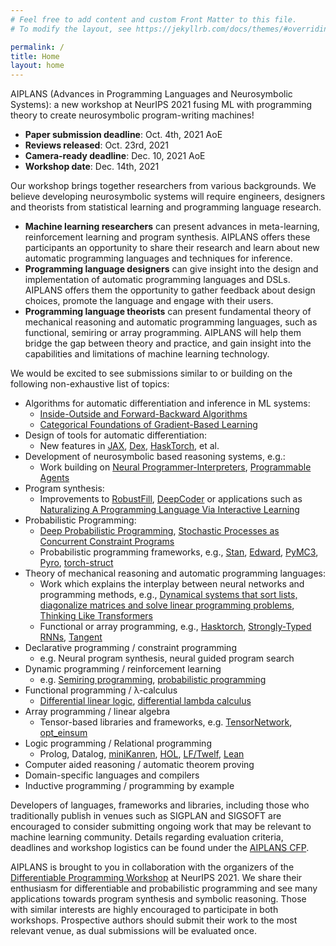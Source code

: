 ```yaml
---
# Feel free to add content and custom Front Matter to this file.
# To modify the layout, see https://jekyllrb.com/docs/themes/#overriding-theme-defaults

permalink: /
title: Home
layout: home
---
```


AIPLANS (Advances in Programming Languages and Neurosymbolic Systems): a new workshop at NeurIPS 2021 fusing ML with programming theory to create neurosymbolic program-writing machines!

* **Paper submission deadline**: Oct. 4th, 2021 AoE
* **Reviews released**: Oct. 23rd, 2021
* **Camera-ready deadline**: Dec. 10, 2021 AoE
* **Workshop date**: Dec. 14th, 2021

Our workshop brings together researchers from various backgrounds.  We believe developing neurosymbolic systems will require engineers, designers and theorists from statistical learning and programming language research.

* **Machine learning researchers** can present advances in meta-learning, reinforcement learning and program synthesis. AIPLANS offers these participants an opportunity to share their research and learn about new automatic programming languages and techniques for inference.
* **Programming language designers** can give insight into the design and implementation of automatic programming languages and DSLs. AIPLANS offers them the opportunity to gather feedback about design choices, promote the language and engage with their users.
* **Programming language theorists** can present fundamental theory of mechanical reasoning and automatic programming languages, such as functional, semiring or array programming. AIPLANS will help them bridge the gap between theory and practice, and gain insight into the capabilities and limitations of machine learning technology.

[comment]: <> (* **Probabilistic programming** researchers can present progress in a long history of extending programming paradigms &#40;e.g. functional or logic programming&#41; to handle learning under uncertainty. AIPLANS would provide them with new insights for extending these &#40;often symbolic&#41; languages with primitives for expressing neural models.)

[comment]: <> (Automatic differentiation libraries and frameworks have enabled much progress in gradient-based learning over the last decade. Recent domain-specific languages for automatic programming hold the promise of unleashing similar progress in other logical disciplines e.g., belief nets, proof nets, and related message passing schemes on tree- and graph-structured data. Concurrently, machines have made steady progress in representing and synthesizing programs. Other workshops have explored these themes separately, yet few have highlighted the synergies between automatic and synthetic programming.)

[comment]: <> (Not only does machine learning benefit from languages for programmable inference, these systems can also be seen as a kind of low-level programming languages in their own right, consisting of differentiable and stochastic primitives. Thanks to recent progress in statistical language modeling, these systems are increasingly capable of generating symbolic functions resembling procedures a human programmer might plausibly write in a high-level language.)

[comment]: <> (Applying techniques from programmable inference to transform and generate programs, and adapting insights gained developing those same programs to drive innovation in higher-order AD and probabilistic programming is a now virtuous cycle. We envision cooperation between automatic and synthetic programming will continue to grow as researchers become more accustomed to outsourcing low-level reasoning tasks to these systems.)

We would be excited to see submissions similar to or building on the following non-exhaustive list of topics:

* Algorithms for automatic differentiation and inference in ML systems:
  * [Inside-Outside and Forward-Backward Algorithms](https://www.cs.jhu.edu/~jason/papers/eisner.spnlp16.pdf)
  * [Categorical Foundations of Gradient-Based Learning](https://arxiv.org/abs/2103.01931)
* Design of tools for automatic differentiation:
  * New features in [JAX](https://github.com/google/jax), [Dex](https://github.com/google-research/dex-lang), [HaskTorch](https://github.com/hasktorch/hasktorch), et al.
* Development of neurosymbolic based reasoning systems, e.g.:
  * Work building on [Neural Programmer-Interpreters](https://arxiv.org/abs/1511.06279), [Programmable Agents](https://arxiv.org/pdf/1706.06383.pdf)
* Program synthesis:
  * Improvements to [RobustFill](https://arxiv.org/abs/1703.07469), [DeepCoder](https://arxiv.org/abs/1611.01989) or applications such as [Naturalizing A Programming Language Via Interactive Learning](https://arxiv.org/pdf/1704.06956.pdf)
* Probabilistic Programming:
  * [Deep Probabilistic Programming](https://arxiv.org/abs/1701.03757), [Stochastic Processes as Concurrent Constraint Programs](http://citeseerx.ist.psu.edu/viewdoc/download?doi=10.1.1.44.7979&rep=rep1&type=pdf)
  * Probabilistic programming frameworks, e.g., [Stan](https://github.com/stan-dev/stan), [Edward](https://github.com/blei-lab/edward), [PyMC3](https://github.com/pymc-devs/pymc3), [Pyro](https://github.com/pyro-ppl/pyro), [torch-struct](https://arxiv.org/abs/2002.00876) 
* Theory of mechanical reasoning and automatic programming languages:
  * Work which explains the interplay between neural networks and programming methods, e.g., [Dynamical systems that sort lists, diagonalize matrices and solve linear programming problems](http://hrl.harvard.edu/publications/brockett88dynamical.pdf), [Thinking Like Transformers](https://arxiv.org/abs/2106.06981)
  * Functional or array programming, e.g., [Hasktorch](https://github.com/hasktorch/hasktorch), [Strongly-Typed RNNs](https://arxiv.org/abs/1602.02218), [Tangent](https://arxiv.org/abs/1809.09569)
* Declarative programming / constraint programming
  * e.g. Neural program synthesis, neural guided program search
* Dynamic programming / reinforcement learning
  * e.g. [Semiring programming](https://arxiv.org/pdf/1609.06954.pdf), [probabilistic programming](https://arxiv.org/pdf/2005.09089v3.pdf)
* Functional programming / λ-calculus
  * [Differential linear logic](https://arxiv.org/pdf/1606.01642.pdf), [differential lambda calculus](https://core.ac.uk/download/pdf/82396223.pdf)
* Array programming / linear algebra
  * Tensor-based libraries and frameworks, e.g. [TensorNetwork](https://github.com/google/TensorNetwork), [opt_einsum](https://github.com/dgasmith/opt_einsum)
* Logic programming / Relational programming
  * Prolog, Datalog, [miniKanren](http://minikanren.org/), [HOL](https://hol-theorem-prover.org/), [LF/Twelf](http://twelf.org/wiki/LF), [Lean](https://leanprover.github.io/about/)
* Computer aided reasoning / automatic theorem proving
* Domain-specific languages and compilers
* Inductive programming / programming by example

Developers of languages, frameworks and libraries, including those who traditionally publish in venues such as SIGPLAN and SIGSOFT are encouraged to consider submitting ongoing work that may be relevant to machine learning community. Details regarding evaluation criteria, deadlines and workshop logistics can be found under the [AIPLANS CFP](callforpapers.md).

AIPLANS is brought to you in collaboration with the organizers of the [Differentiable Programming Workshop](https://diffprogramming.mit.edu/) at NeurIPS 2021. We share their enthusiasm for differentiable and probabilistic programming and see many applications towards program synthesis and symbolic reasoning. Those with similar interests are highly encouraged to participate in both workshops.  Prospective authors should submit their work to the most relevant venue, as dual submissions will be evaluated once.
